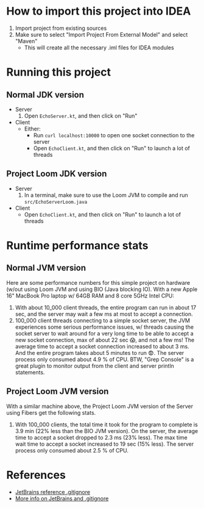 # How to import this project into IDEA

1. Import project from existing sources
2. Make sure to select "Import Project From External Model" and select "Maven"
   - This will create all the necessary .iml files for IDEA modules

# Running this project

## Normal JDK version

- Server
  1. Open `EchoServer.kt`, and then click on "Run"
- Client
  - Either:
    - Run `curl localhost:10000` to open one socket connection to the server
    - Open `EchoClient.kt`, and then click on "Run" to launch a lot of threads

## Project Loom JDK version

- Server
  1. In a terminal, make sure to use the Loom JVM to compile and run
     `src/EchoServerLoom.java`
- Client
  - Open `EchoClient.kt`, and then click on "Run" to launch a lot of threads

# Runtime performance stats

## Normal JVM version

Here are some performance numbers for this simple project on hardware (w/out
using Loom JVM and using BIO (Java blocking IO). With a new Apple 16" MacBook
Pro laptop w/ 64GB RAM and 8 core 5GHz Intel CPU:

1. With about 10_000 client threads, the entire program can run in about 17 sec,
   and the server may wait a few ms at most to accept a connection.
2. 100_000 client threads connecting to a simple socket server, the JVM
   experiences some serious performance issues, w/ threads causing the socket
   server to wait around for a very long time to be able to accept a new socket
   connection, max of about 22 sec 😱, and not a few ms! The average time to
   accept a socket connection increased to about 3 ms. And the entire program
   takes about 5 minutes to run 😨. The server process only consumed about 4.9 %
   of CPU. BTW, "Grep Console" is a great plugin to monitor output from the
   client and server println statements.

## Project Loom JVM version

With a similar machine above, the Project Loom JVM version of the Server using
Fibers get the following stats.

1. With 100_000 clients, the total time it took for the program to complete is
   3.9 min (22% less than the BIO JVM version). On the server, the average time
   to accept a socket dropped to 2.3 ms (23% less). The max time wait time to
   accept a socket increased to 19 sec (15% less). The server process only
   consumed about 2.5 % of CPU.

# References

- [JetBrains reference .gitignore](https://github.com/github/gitignore/blob/master/Global/JetBrains.gitignore)
- [More info on JetBrains and .gitignore](https://intellij-support.jetbrains.com/hc/en-us/articles/206544839)
